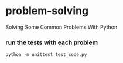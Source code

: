 # problem-solving
Solving Some Common Problems With Python


### run the tests with each problem

  `python -m unittest test_code.py`
